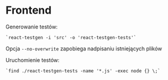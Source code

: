 Frontend
========

Generowanie testów:

    `react-testgen -i 'src' -o 'react-testgen-tests'`

Opcja `--no-overwrite` zapobiega nadpisaniu istniejących plików

Uruchomienie testów:

    `find ./react-testgen-tests -name '*.js' -exec node {} \;`
